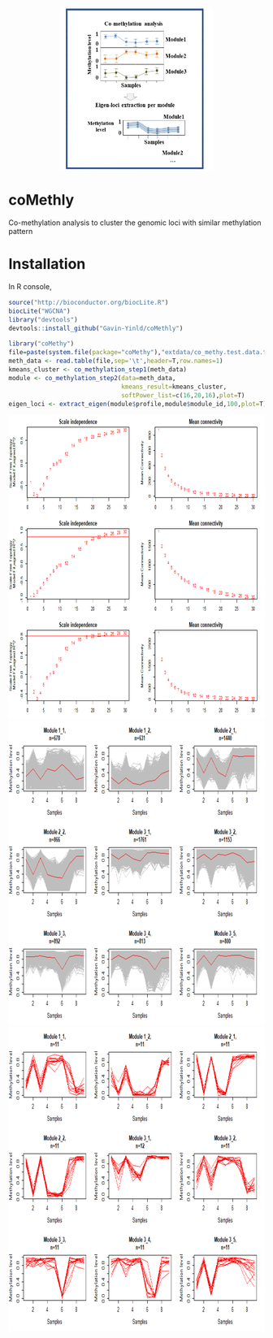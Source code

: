 <div align=center><img width="300" height="320" src="https://github.com/Gavin-Yinld/coMethly/blob/master/figures/co-methy.gif"/></div>

# coMethly
Co-methylation analysis to cluster the genomic loci with similar methylation pattern
# Installation

In R console,
```R
source("http://bioconductor.org/biocLite.R")
biocLite("WGCNA")
library("devtools")
devtools::install_github("Gavin-Yinld/coMethly")
```
```R
library("coMethy")
file=paste(system.file(package="coMethy"),"extdata/co_methy.test.data.txt",sep='/')
meth_data <- read.table(file,sep='\t',header=T,row.names=1)
kmeans_cluster <- co_methylation_step1(meth_data)
module <- co_methylation_step2(data=meth_data,
                               kmeans_result=kmeans_cluster,
                               softPower_list=c(16,20,16),plot=T)
eigen_loci <- extract_eigen(module$profile,module$module_id,100,plot=T)
```
<div align=center><img width="800" height="600" src="https://github.com/Gavin-Yinld/coMethly/blob/master/figures/power.png"/></div>
<div align=center><img width="800" height="600" src="https://github.com/Gavin-Yinld/coMethly/blob/master/figures/wgcna.png"/></div>
<div align=center><img width="800" height="600" src="https://github.com/Gavin-Yinld/coMethly/blob/master/figures/eigen_loci.png"/></div>
